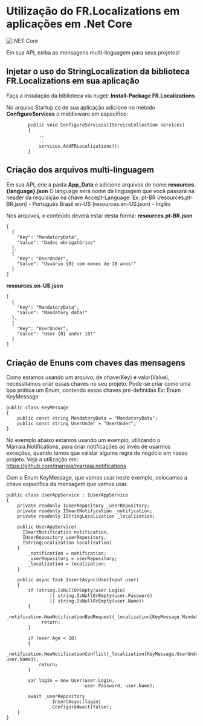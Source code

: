 # Utilização do FR.Localizations em aplicações em .Net Core
![.NET Core](https://github.com/marraia/FR.Localizations/workflows/.NET%20Core/badge.svg?branch=master)

Em sua API, exiba as mensagens multi-linguagem para seus projetos!

## Injetar o uso do StringLocalization da biblioteca FR.Localizations em sua aplicação

Faça a instalação da biblioteca via nuget:
**Install-Package FR.Localizations**

No arquivo Startup.cs de sua aplicação adicione no método **ConfigureServices** o middleware em específico:
```
        public void ConfigureServices(IServiceCollection services)
        {
            ..
            ..
            services.AddFRLocalizations();
        }
```
## Criação dos arquivos multi-linguagem 

Em sua API, crie a pasta **App_Data** e adicione arquivos de nome **resources.{language}.json**
O language será nome da linguagem que você passará na header da requisição na chave Accept-Language. 
Ex: 
pt-BR (resources.pt-BR.json) - Português Brasil
en-US (resources.en-US.json) - Inglês

Nos arquivos, o conteúdo deverá estar desta forma:
**resources.pt-BR.json**
```
[
  {
    "Key": "MandatoryData",
    "Value": "Dados obrigatórios"
  },
  {
    "Key": "UserUnder",
    "Value": "Usuário {0} com menos de 18 anos!"
  }
]
```
**resources.en-US.json**
```
[
  {
    "Key": "MandatoryData",
    "Value": "Mandatory data!"
  },
  {
    "Key": "UserUnder",
    "Value": "User {0} under 18!"
  }
]
```

## Criação de Enuns com chaves das mensagens
Como estamos usando um arquivo, de chave(Key) e valor(Value), necessitamos criar essas chaves no seu projeto. 
Pode-se criar como uma boa prática um Enum, contendo essas chaves pré-definidas
Ex: Enum KeyMessage
```
public class KeyMessage
{
    public const string MandatoryData = "MandatoryData";
    public const string UserUnder = "UserUnder";
}

```

No exemplo abaixo estamos usando um exemplo, utilizando o Marraia.Notifications, para criar notificações ao invés de usarmos exceções, quando temos que validar alguma regra de negócio em nosso projeto. 
Veja a utilização em: https://github.com/marraia/marraia.notifications

Com o Enum KeyMessage, que vamos usar neste exemplo, colocamos a chave específica da mensagem que vamos usar.

```
public class UserAppService : IUserAppService
{
    private readonly IUserRepository _userRepository;
    private readonly ISmartNotification _notification;
    private readonly IStringLocalization _localization;

    public UserAppService(
      ISmartNotification notification,
      IUserRepository userRepository,
      IStringLocalization localization)
    {
        _notification = notification;
        _userRepository = userRepository;
        _localization = localization;
    }
    
    public async Task InsertAsync(UserInput user)
    {
        if (string.IsNullOrEmpty(user.Login) 
                || string.IsNullOrEmpty(user.Password)
                || string.IsNullOrEmpty(user.Name))
        {
             _notification.NewNotificationBadRequest(_localization[KeyMessage.MandatoryData]);
             return;
        }
        
        if (user.Age < 18)
        {
            _notification.NewNotificationConflict(_localization[KeyMessage.UserUnder, user.Name]);
            return;
        }

        var login = new User(user.Login, 
                             user.Password, user.Name);

        await _userRepository
                .InsertAsync(login)
                .ConfigureAwait(false);
    }
}
```  




